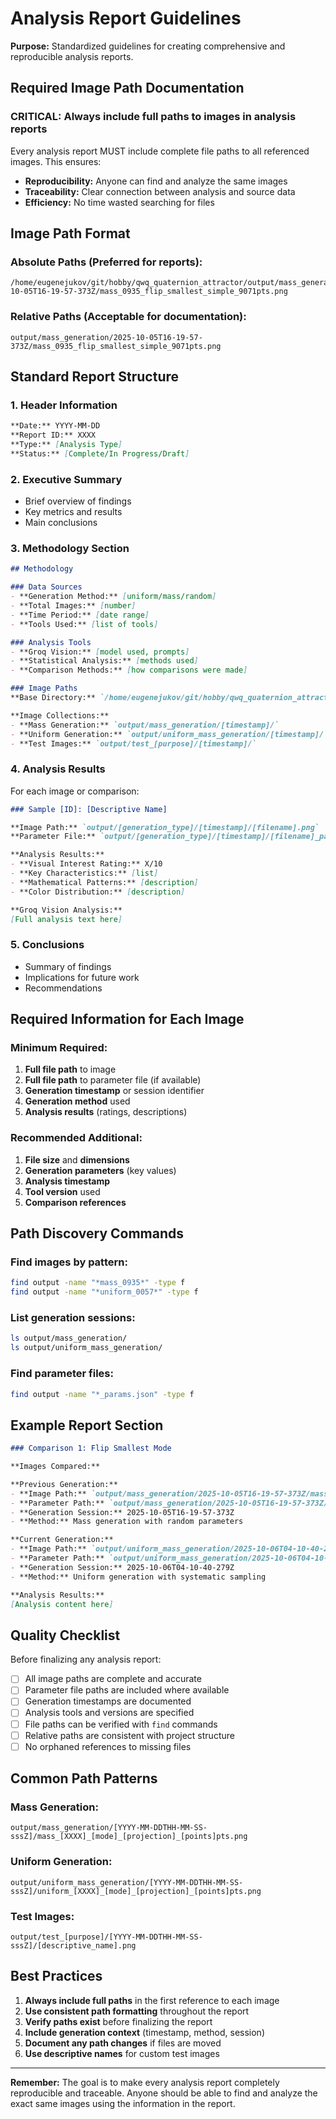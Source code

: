 # Analysis Report Guidelines

**Purpose:** Standardized guidelines for creating comprehensive and reproducible analysis reports.

## Required Image Path Documentation

### **CRITICAL:** Always include full paths to images in analysis reports

Every analysis report MUST include complete file paths to all referenced images. This ensures:
- **Reproducibility:** Anyone can find and analyze the same images
- **Traceability:** Clear connection between analysis and source data
- **Efficiency:** No time wasted searching for files

## Image Path Format

### Absolute Paths (Preferred for reports):
```
/home/eugenejukov/git/hobby/qwq_quaternion_attractor/output/mass_generation/2025-10-05T16-19-57-373Z/mass_0935_flip_smallest_simple_9071pts.png
```

### Relative Paths (Acceptable for documentation):
```
output/mass_generation/2025-10-05T16-19-57-373Z/mass_0935_flip_smallest_simple_9071pts.png
```

## Standard Report Structure

### 1. Header Information
```markdown
**Date:** YYYY-MM-DD  
**Report ID:** XXXX  
**Type:** [Analysis Type]  
**Status:** [Complete/In Progress/Draft]  
```

### 2. Executive Summary
- Brief overview of findings
- Key metrics and results
- Main conclusions

### 3. Methodology Section
```markdown
## Methodology

### Data Sources
- **Generation Method:** [uniform/mass/random]
- **Total Images:** [number]
- **Time Period:** [date range]
- **Tools Used:** [list of tools]

### Analysis Tools
- **Groq Vision:** [model used, prompts]
- **Statistical Analysis:** [methods used]
- **Comparison Methods:** [how comparisons were made]

### Image Paths
**Base Directory:** `/home/eugenejukov/git/hobby/qwq_quaternion_attractor/output/`

**Image Collections:**
- **Mass Generation:** `output/mass_generation/[timestamp]/`
- **Uniform Generation:** `output/uniform_mass_generation/[timestamp]/`
- **Test Images:** `output/test_[purpose]/[timestamp]/`
```

### 4. Analysis Results
For each image or comparison:

```markdown
### Sample [ID]: [Descriptive Name]

**Image Path:** `output/[generation_type]/[timestamp]/[filename].png`
**Parameter File:** `output/[generation_type]/[timestamp]/[filename]_params.json`

**Analysis Results:**
- **Visual Interest Rating:** X/10
- **Key Characteristics:** [list]
- **Mathematical Patterns:** [description]
- **Color Distribution:** [description]

**Groq Vision Analysis:**
[Full analysis text here]
```

### 5. Conclusions
- Summary of findings
- Implications for future work
- Recommendations

## Required Information for Each Image

### Minimum Required:
1. **Full file path** to image
2. **Full file path** to parameter file (if available)
3. **Generation timestamp** or session identifier
4. **Generation method** used
5. **Analysis results** (ratings, descriptions)

### Recommended Additional:
1. **File size** and **dimensions**
2. **Generation parameters** (key values)
3. **Analysis timestamp**
4. **Tool version** used
5. **Comparison references**

## Path Discovery Commands

### Find images by pattern:
```bash
find output -name "*mass_0935*" -type f
find output -name "*uniform_0057*" -type f
```

### List generation sessions:
```bash
ls output/mass_generation/
ls output/uniform_mass_generation/
```

### Find parameter files:
```bash
find output -name "*_params.json" -type f
```

## Example Report Section

```markdown
### Comparison 1: Flip Smallest Mode

**Images Compared:**

**Previous Generation:**
- **Image Path:** `output/mass_generation/2025-10-05T16-19-57-373Z/mass_0935_flip_smallest_simple_9071pts.png`
- **Parameter Path:** `output/mass_generation/2025-10-05T16-19-57-373Z/mass_0935_flip_smallest_simple_9071pts_params.json`
- **Generation Session:** 2025-10-05T16-19-57-373Z
- **Method:** Mass generation with random parameters

**Current Generation:**
- **Image Path:** `output/uniform_mass_generation/2025-10-06T04-10-40-279Z/uniform_0057_flip_smallest_simple_7353pts.png`
- **Parameter Path:** `output/uniform_mass_generation/2025-10-06T04-10-40-279Z/uniform_0057_flip_smallest_simple_7353pts_params.json`
- **Generation Session:** 2025-10-06T04-10-40-279Z
- **Method:** Uniform generation with systematic sampling

**Analysis Results:**
[Analysis content here]
```

## Quality Checklist

Before finalizing any analysis report:

- [ ] All image paths are complete and accurate
- [ ] Parameter file paths are included where available
- [ ] Generation timestamps are documented
- [ ] Analysis tools and versions are specified
- [ ] File paths can be verified with `find` commands
- [ ] Relative paths are consistent with project structure
- [ ] No orphaned references to missing files

## Common Path Patterns

### Mass Generation:
```
output/mass_generation/[YYYY-MM-DDTHH-MM-SS-sssZ]/mass_[XXXX]_[mode]_[projection]_[points]pts.png
```

### Uniform Generation:
```
output/uniform_mass_generation/[YYYY-MM-DDTHH-MM-SS-sssZ]/uniform_[XXXX]_[mode]_[projection]_[points]pts.png
```

### Test Images:
```
output/test_[purpose]/[YYYY-MM-DDTHH-MM-SS-sssZ]/[descriptive_name].png
```

## Best Practices

1. **Always include full paths** in the first reference to each image
2. **Use consistent path formatting** throughout the report
3. **Verify paths exist** before finalizing the report
4. **Include generation context** (timestamp, method, session)
5. **Document any path changes** if files are moved
6. **Use descriptive names** for custom test images

---

**Remember:** The goal is to make every analysis report completely reproducible and traceable. Anyone should be able to find and analyze the exact same images using the information in the report.
